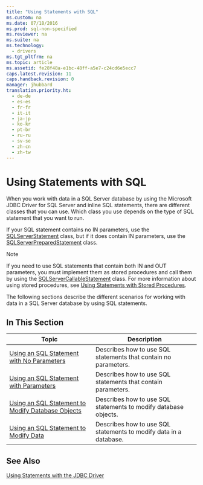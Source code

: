 ```yaml
---
title: "Using Statements with SQL"
ms.custom: na
ms.date: 07/18/2016
ms.prod: sql-non-specified
ms.reviewer: na
ms.suite: na
ms.technology: 
  - drivers
ms.tgt_pltfrm: na
ms.topic: article
ms.assetid: fe28f48a-e1bc-48ff-a5e7-c24cd6e5ecc7
caps.latest.revision: 11
caps.handback.revision: 0
manager: jhubbard
translation.priority.ht: 
  - de-de
  - es-es
  - fr-fr
  - it-it
  - ja-jp
  - ko-kr
  - pt-br
  - ru-ru
  - sv-se
  - zh-cn
  - zh-tw
---
```

# Using Statements with SQL
  When you work with data in a  SQL Server  database by using the  Microsoft JDBC Driver for SQL Server  and inline SQL statements, there are different classes that you can use. Which class you use depends on the type of SQL statement that you want to run.  
  
 If your SQL statement contains no IN parameters, use the [SQLServerStatement](../content/SQLServerStatement-Class.md) class, but if it does contain IN parameters, use the [SQLServerPreparedStatement](../content/SQLServerPreparedStatement-Class.md) class.  
  
> [!NOTE]  
>  If you need to use SQL statements that contain both IN and OUT parameters, you must implement them as stored procedures and call them by using the [SQLServerCallableStatement](../content/SQLServerCallableStatement-Class.md) class. For more information about using stored procedures, see [Using Statements with Stored Procedures](../content/Using-Statements-with-Stored-Procedures.md).  
  
 The following sections describe the different scenarios for working with data in a  SQL Server  database by using SQL statements.  
  
## In This Section  
  
|Topic|Description|  
|-----------|-----------------|  
|[Using an SQL Statement with No Parameters](../content/Using-an-SQL-Statement-with-No-Parameters.md)|Describes how to use SQL statements that contain no parameters.|  
|[Using an SQL Statement with Parameters](../content/Using-an-SQL-Statement-with-Parameters.md)|Describes how to use SQL statements that contain parameters.|  
|[Using an SQL Statement to Modify Database Objects](../content/Using-an-SQL-Statement-to-Modify-Database-Objects.md)|Describes how to use SQL statements to modify database objects.|  
|[Using an SQL Statement to Modify Data](../content/Using-an-SQL-Statement-to-Modify-Data.md)|Describes how to use SQL statements to modify data in a database.|  
  
## See Also  
 [Using Statements with the JDBC Driver](../content/Using-Statements-with-the-JDBC-Driver.md)  
  
  
